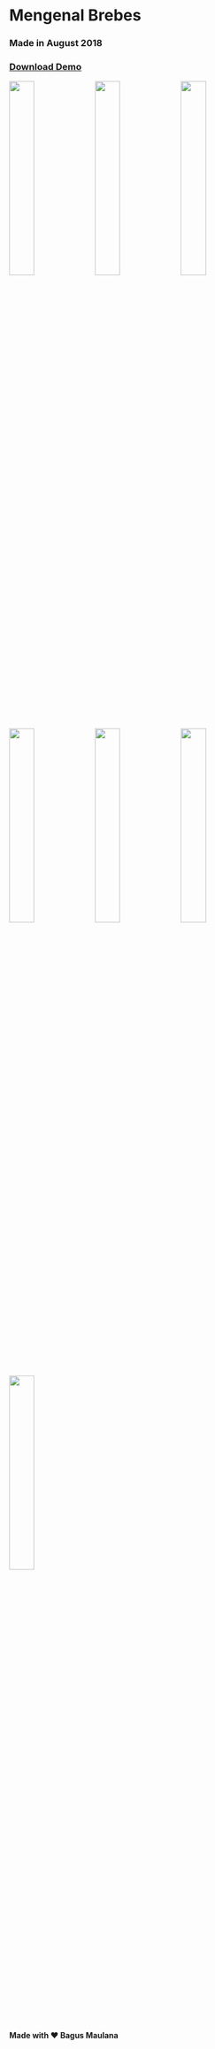 # Mengenal Brebes
### Made in August 2018

### [Download Demo](https://github.com/bagusmaulana06/Mengenal-Brebes/releases/tag/Android)

<img src="https://raw.githubusercontent.com/bgusmlana/Mengenal-Brebes/files/img1.png" width=30% height=30%>

<img src="https://raw.githubusercontent.com/bgusmlana/Mengenal-Brebes/files/img2.png" width=30% height=30%>

<img src="https://raw.githubusercontent.com/bgusmlana/Mengenal-Brebes/files/img4.png" width=30% height=30%>

<img src="https://raw.githubusercontent.com/bgusmlana/Mengenal-Brebes/files/img5.png" width=30% height=30%>

<img src="https://raw.githubusercontent.com/bgusmlana/Mengenal-Brebes/files/img6.png" width=30% height=30%>

<img src="https://raw.githubusercontent.com/bgusmlana/Mengenal-Brebes/files/img7.png" width=30% height=30%>

<img src="https://raw.githubusercontent.com/bgusmlana/Mengenal-Brebes/files/img8.png" width=30% height=30%>

**Made with ❤️ Bagus Maulana**
